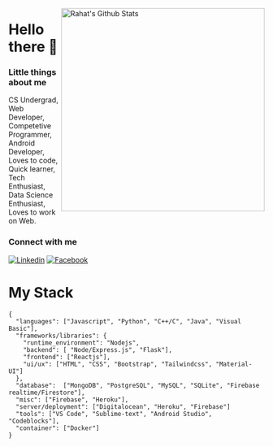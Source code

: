 [<img align="right" width="400" src="https://github-readme-stats.vercel.app/api?username=rahathossain690&&show_icons=true&theme=tokyonight&count_private=true" alt="Rahat's Github Stats"/>](https://github.com/rahathossain690)

# Hello there 👋 
### Little things about me
CS Undergrad,  Web Developer, Competetive Programmer, Android Developer, Loves to code, Quick learner, Tech Enthusiast, Data Science Enthusiast, Loves to work on Web.

### Connect with me
[![Linkedin](https://img.shields.io/badge/Linkedin-blue)](https://www.linkedin.com/in/rahathossain9678)
[![Facebook](https://img.shields.io/badge/Facebook-brightgreen)](https://www.facebook.com/rahat.hossain.9678)


<!--
-->

# My Stack
```
{
  "languages": ["Javascript", "Python", "C++/C", "Java", "Visual Basic"],
  "frameworks/libraries": {
    "runtime_environment": "Nodejs",
    "backend": [ "Node/Express.js", "Flask"],
    "frontend": ["Reactjs"],
    "ui/ux": ["HTML", "CSS", "Bootstrap", "Tailwindcss", "Material-UI"]
  },
  "database":  ["MongoDB", "PostgreSQL", "MySQL", "SQLite", "Firebase realtime/Firestore"],
  "misc": ["Firebase", "Heroku"],
  "server/deployment": ["Digitalocean", "Heroku", "Firebase"]
  "tools": ["VS Code", "Sublime-text", "Android Studio", "Codeblocks"],
  "container": ["Docker"]
}

```
